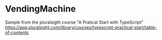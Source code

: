 # VendingMachine

Sample from the pluralsigth course "A Pratical Start with TypeScript" https://app.pluralsight.com/library/courses/typescript-practical-start/table-of-contents


